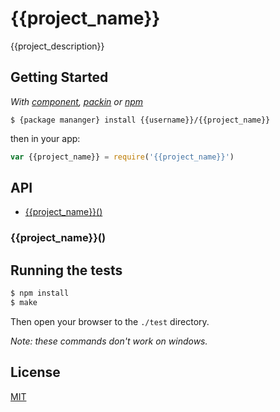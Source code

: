 
# {{project_name}}

  {{project_description}}

## Getting Started

_With [component](//github.com/component/component), [packin](//github.com/jkroso/packin) or [npm](//github.com/isaacs/npm)_  

	$ {package mananger} install {{username}}/{{project_name}}

then in your app:

```js
var {{project_name}} = require('{{project_name}}')
```

## API

- [{{project_name}}()](#{{project_name}})

### {{project_name}}()

## Running the tests

```bash
$ npm install
$ make
```
Then open your browser to the `./test` directory.

_Note: these commands don't work on windows._ 

## License 

[MIT](License)